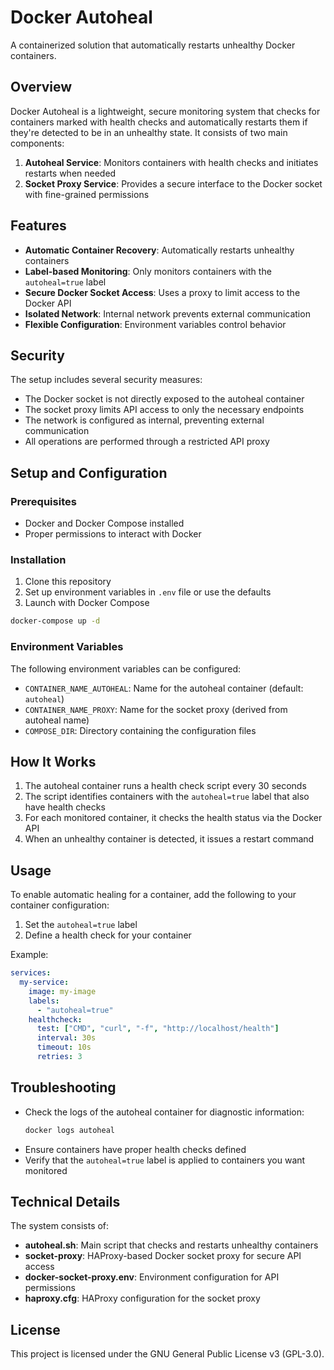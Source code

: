 # Docker Autoheal

A containerized solution that automatically restarts unhealthy Docker containers.

## Overview

Docker Autoheal is a lightweight, secure monitoring system that checks for containers marked with health checks and automatically restarts them if they're detected to be in an unhealthy state. It consists of two main components:

1. **Autoheal Service**: Monitors containers with health checks and initiates restarts when needed
2. **Socket Proxy Service**: Provides a secure interface to the Docker socket with fine-grained permissions

## Features

- **Automatic Container Recovery**: Automatically restarts unhealthy containers
- **Label-based Monitoring**: Only monitors containers with the `autoheal=true` label
- **Secure Docker Socket Access**: Uses a proxy to limit access to the Docker API
- **Isolated Network**: Internal network prevents external communication
- **Flexible Configuration**: Environment variables control behavior

## Security

The setup includes several security measures:

- The Docker socket is not directly exposed to the autoheal container
- The socket proxy limits API access to only the necessary endpoints
- The network is configured as internal, preventing external communication
- All operations are performed through a restricted API proxy

## Setup and Configuration

### Prerequisites
- Docker and Docker Compose installed
- Proper permissions to interact with Docker

### Installation

1. Clone this repository
2. Set up environment variables in `.env` file or use the defaults
3. Launch with Docker Compose

```bash
docker-compose up -d
```

### Environment Variables

The following environment variables can be configured:

- `CONTAINER_NAME_AUTOHEAL`: Name for the autoheal container (default: `autoheal`)
- `CONTAINER_NAME_PROXY`: Name for the socket proxy (derived from autoheal name)
- `COMPOSE_DIR`: Directory containing the configuration files

## How It Works

1. The autoheal container runs a health check script every 30 seconds
2. The script identifies containers with the `autoheal=true` label that also have health checks
3. For each monitored container, it checks the health status via the Docker API
4. When an unhealthy container is detected, it issues a restart command

## Usage

To enable automatic healing for a container, add the following to your container configuration:

1. Set the `autoheal=true` label
2. Define a health check for your container

Example:

```yaml
services:
  my-service:
    image: my-image
    labels:
      - "autoheal=true"
    healthcheck:
      test: ["CMD", "curl", "-f", "http://localhost/health"]
      interval: 30s
      timeout: 10s
      retries: 3
```

## Troubleshooting

- Check the logs of the autoheal container for diagnostic information:
  ```bash
  docker logs autoheal
  ```
- Ensure containers have proper health checks defined
- Verify that the `autoheal=true` label is applied to containers you want monitored

## Technical Details

The system consists of:

- **autoheal.sh**: Main script that checks and restarts unhealthy containers
- **socket-proxy**: HAProxy-based Docker socket proxy for secure API access
- **docker-socket-proxy.env**: Environment configuration for API permissions
- **haproxy.cfg**: HAProxy configuration for the socket proxy

## License

This project is licensed under the GNU General Public License v3 (GPL-3.0).
